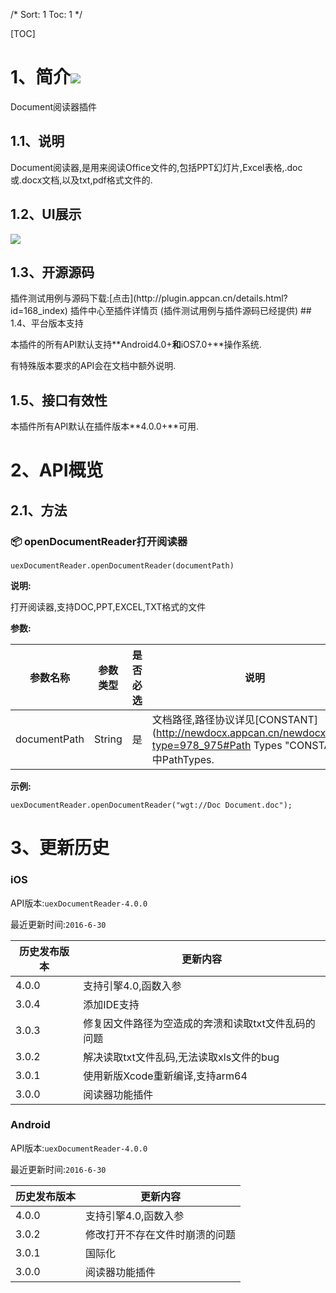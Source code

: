 /*
Sort: 1
Toc: 1
*/

[TOC]

# 1、简介[![](http://appcan-download.oss-cn-beijing.aliyuncs.com/%E5%85%AC%E6%B5%8B%2Fgf.png)]() <ignore>
Document阅读器插件

## 1.1、说明<ignore>
Document阅读器,是用来阅读Office文件的,包括PPT幻灯片,Excel表格,.doc或.docx文档,以及txt,pdf格式文件的.

## 1.2、UI展示<ignore>

 ![](http://newdocx.appcan.cn/docximg/144935q2015t7a4a.jpg)  

## 1.3、开源源码<ignore>
插件测试用例与源码下载:[点击](http://plugin.appcan.cn/details.html?id=168_index) 插件中心至插件详情页 (插件测试用例与插件源码已经提供)
## 1.4、平台版本支持<ignore>

本插件的所有API默认支持**Android4.0+**和**iOS7.0+**操作系统.

有特殊版本要求的API会在文档中额外说明.

## 1.5、接口有效性<ignore>

本插件所有API默认在插件版本**4.0.0+**可用.
# 2、API概览<ignore>

## 2.1、方法<ignore>

### 📦 openDocumentReader打开阅读器

`uexDocumentReader.openDocumentReader(documentPath)`

**说明:**

打开阅读器,支持DOC,PPT,EXCEL,TXT格式的文件

**参数:**

 
|  参数名称 | 参数类型  | 是否必选  |  说明 |
| ----- | ----- | ----- | ----- |
| documentPath | String | 是 | 文档路径,路径协议详见[CONSTANT](http://newdocx.appcan.cn/newdocx/docx?type=978_975#Path Types "CONSTANT")中PathTypes. |


**示例:**

```
uexDocumentReader.openDocumentReader("wgt://Doc Document.doc");
```

# 3、更新历史<ignore>

### iOS<ignore>

API版本:`uexDocumentReader-4.0.0`

最近更新时间:`2016-6-30`

| 历史发布版本 | 更新内容 |
| ----- | ----- |
| 4.0.0 | 支持引擎4.0,函数入参 |
| 3.0.4 | 添加IDE支持 |
| 3.0.3 | 修复因文件路径为空造成的奔溃和读取txt文件乱码的问题 |
| 3.0.2 | 解决读取txt文件乱码,无法读取xls文件的bug |
| 3.0.1 | 使用新版Xcode重新编译,支持arm64 |
| 3.0.0 | 阅读器功能插件 |

### Android<ignore>

API版本:`uexDocumentReader-4.0.0`

最近更新时间:`2016-6-30`

| 历史发布版本 | 更新内容 |
| ----- | ----- |
| 4.0.0 | 支持引擎4.0,函数入参 |
| 3.0.2 | 修改打开不存在文件时崩溃的问题 |
| 3.0.1 | 国际化 |
| 3.0.0 | 阅读器功能插件 |
